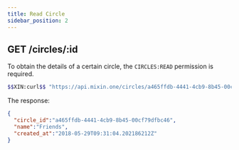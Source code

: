```yaml
---
title: Read Circle
sidebar_position: 2
---
```


## GET /circles/:id

To obtain the details of a certain circle, the `CIRCLES:READ` permission is required.

```bash
$$XIN:curl$$ "https://api.mixin.one/circles/a465ffdb-4441-4cb9-8b45-00cf79dfbc46"
```

The response:

```json
{
  "circle_id":"a465ffdb-4441-4cb9-8b45-00cf79dfbc46",
  "name":"Friends",
  "created_at":"2018-05-29T09:31:04.202186212Z"
}
```
